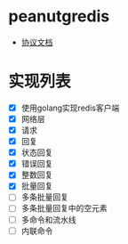 # peanutgredis
- [协议文档](http://redisdoc.com/topic/protocol.html#id8)
# 实现列表
- [x] 使用golang实现redis客户端
- [x] 网络层
- [x] 请求
- [x] 回复
- [x] 状态回复
- [x] 错误回复
- [x] 整数回复
- [x] 批量回复
- [ ] 多条批量回复
- [ ] 多条批量回复中的空元素
- [ ] 多命令和流水线
- [ ] 内联命令
